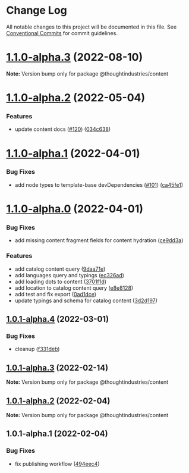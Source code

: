 # Change Log

All notable changes to this project will be documented in this file.
See [Conventional Commits](https://conventionalcommits.org) for commit guidelines.

# [1.1.0-alpha.3](https://github.com/thoughtindustries/helium/compare/@thoughtindustries/content@1.1.0-alpha.2...@thoughtindustries/content@1.1.0-alpha.3) (2022-08-10)

**Note:** Version bump only for package @thoughtindustries/content





# [1.1.0-alpha.2](https://github.com/thoughtindustries/helium/compare/@thoughtindustries/content@1.1.0-alpha.1...@thoughtindustries/content@1.1.0-alpha.2) (2022-05-04)


### Features

* update content docs ([#120](https://github.com/thoughtindustries/helium/issues/120)) ([034c638](https://github.com/thoughtindustries/helium/commit/034c63874238878a2b68c8b3e006d34727cfa6c5))





# [1.1.0-alpha.1](https://github.com/thoughtindustries/helium/compare/@thoughtindustries/content@1.1.0-alpha.0...@thoughtindustries/content@1.1.0-alpha.1) (2022-04-01)


### Bug Fixes

* add node types to template-base devDependencies ([#101](https://github.com/thoughtindustries/helium/issues/101)) ([ca45fe1](https://github.com/thoughtindustries/helium/commit/ca45fe17bed74c2f3cab2b1d11e728b7c1ece833))





# [1.1.0-alpha.0](https://github.com/thoughtindustries/helium/compare/@thoughtindustries/content@1.0.1-alpha.4...@thoughtindustries/content@1.1.0-alpha.0) (2022-04-01)


### Bug Fixes

* add missing content fragment fields for content hydration ([ce9dd3a](https://github.com/thoughtindustries/helium/commit/ce9dd3a9c1773976791c9b18daca1cab4ad15258))


### Features

* add catalog content query ([9daa71e](https://github.com/thoughtindustries/helium/commit/9daa71e1c2762a70a6b05da0c7b7f464e6b1af9e))
* add languages query and typings ([ec326ad](https://github.com/thoughtindustries/helium/commit/ec326ad0648cd77a0279baccaa606cd10a469082))
* add loading dots to content ([3701f1d](https://github.com/thoughtindustries/helium/commit/3701f1d987c61c7d2004b8b49a1029d31a32db98))
* add location to catalog content query ([e8e8128](https://github.com/thoughtindustries/helium/commit/e8e81287ca879270b695dd0b17ea5a279a5c2131))
* add test and fix export ([0ad1dce](https://github.com/thoughtindustries/helium/commit/0ad1dce4c4ff0d709db238aa2b7ae752004165f8))
* update typings and schema for catalog content ([3d2d197](https://github.com/thoughtindustries/helium/commit/3d2d197892337ab5b58494edca3b22e58786b6d4))





## [1.0.1-alpha.4](https://github.com/thoughtindustries/helium/compare/@thoughtindustries/content@1.0.1-alpha.3...@thoughtindustries/content@1.0.1-alpha.4) (2022-03-01)


### Bug Fixes

* cleanup ([f331deb](https://github.com/thoughtindustries/helium/commit/f331deb1e1b0963abd734888aa9a9086a2add468))





## [1.0.1-alpha.3](https://github.com/thoughtindustries/helium/compare/@thoughtindustries/content@1.0.1-alpha.2...@thoughtindustries/content@1.0.1-alpha.3) (2022-02-14)

**Note:** Version bump only for package @thoughtindustries/content





## [1.0.1-alpha.2](https://github.com/thoughtindustries/helium/compare/@thoughtindustries/content@1.0.1-alpha.0...@thoughtindustries/content@1.0.1-alpha.2) (2022-02-04)

**Note:** Version bump only for package @thoughtindustries/content





## 1.0.1-alpha.1 (2022-02-04)


### Bug Fixes

* fix publishing workflow ([494eec4](https://github.com/thoughtindustries/helium/commit/494eec409faa1fed55618af1f6dd76ef6e3f9b8a))
